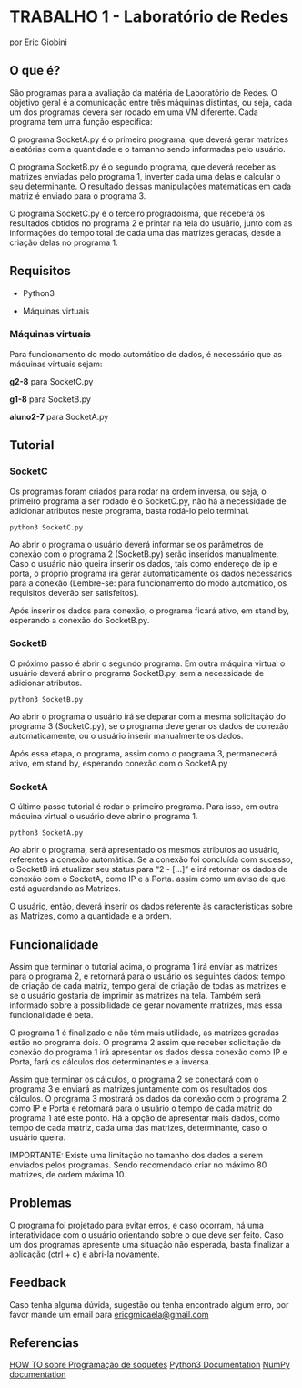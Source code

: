 # TRABALHO 1  - Laboratório de Redes
por Eric Giobini

## O que é?

São programas para a avaliação da matéria de Laboratório de Redes. 
O objetivo geral é a comunicação entre três máquinas distintas, ou seja, cada um dos programas deverá ser rodado em uma VM diferente.
Cada programa tem uma função específica: 

O programa SocketA.py é o primeiro programa, que deverá gerar matrizes aleatórias com a quantidade e o tamanho sendo informadas pelo usuário.

O programa SocketB.py é o segundo programa, que deverá receber as matrizes enviadas pelo programa 1, inverter cada uma delas e calcular o seu determinante. O resultado dessas manipulações matemáticas em cada matriz é enviado para o programa 3.

O programa SocketC.py é o terceiro progradoisma, que receberá os resultados obtidos no programa 2 e printar na tela do usuário, junto com as informações do tempo total de cada uma das matrizes geradas, desde a criação delas no programa 1.

## Requisitos

- Python3

- Máquinas virtuais

### Máquinas virtuais

Para funcionamento do modo automático de dados, é necessário que as máquinas virtuais sejam:


**g2-8** para SocketC.py

**g1-8** para SocketB.py

**aluno2-7** para SocketA.py

 

## Tutorial
### SocketC


Os programas foram criados para rodar na ordem inversa, ou seja, o primeiro programa a ser rodado é o SocketC.py, não há a necessidade de adicionar atributos neste programa, basta rodá-lo pelo terminal.
~~~
python3 SocketC.py 
~~~
Ao abrir o programa o usuário deverá informar se os parâmetros de conexão com o programa 2 (SocketB.py) serão inseridos manualmente. Caso o usuário não queira inserir os dados, tais como endereço de ip e porta, o próprio programa irá gerar automaticamente os dados necessários para a conexão (Lembre-se: para funcionamento do modo automático, os requisitos deverão ser satisfeitos). 

Após inserir os dados para conexão, o programa ficará ativo, em stand by, esperando a conexão do SocketB.py. 
### SocketB
O próximo passo é abrir o segundo programa.
Em outra máquina virtual o usuário deverá abrir o programa SocketB.py, sem a necessidade de adicionar atributos.
~~~
python3 SocketB.py 
~~~ 
Ao abrir o programa o usuário irá se deparar com a mesma solicitação do programa 3 (SocketC.py), se o programa deve gerar os dados de conexão automaticamente, ou o usuário inserir manualmente os dados. 

Após essa etapa, o programa, assim como o programa 3, permanecerá ativo, em stand by, esperando conexão com o SocketA.py
### SocketA
O último passo tutorial é rodar o primeiro programa. Para isso, em outra máquina virtual o usuário deve abrir o programa 1.
~~~
python3 SocketA.py 
~~~ 
Ao abrir o programa, será apresentado os mesmos atributos ao usuário, referentes a conexão automática.
Se a conexão foi concluída com sucesso, o SocketB irá atualizar seu status para “2 - [...]” e irá retornar os dados de conexão com o SocketA, como IP e a Porta. assim como um aviso de que está aguardando as Matrizes. 

O usuário, então, deverá inserir os dados referente às características sobre as Matrizes, como a quantidade e a ordem.


## Funcionalidade

Assim que terminar o tutorial acima, o programa 1 irá enviar as matrizes para o programa 2, e retornará para o usuário os seguintes dados: tempo de criação de cada matriz, tempo geral de criação de todas as matrizes e se o usuário gostaria de imprimir as matrizes na tela. Também será informado sobre a possibilidade de gerar novamente matrizes, mas essa funcionalidade é beta.

O programa 1 é finalizado e não têm mais utilidade, as matrizes geradas estão no programa dois. O programa 2 assim que receber solicitação de conexão do programa 1 irá apresentar os dados dessa conexão como IP e Porta, fará os cálculos dos determinantes e a inversa.

Assim que terminar os cálculos, o programa 2 se conectará com o programa 3 e enviará as matrizes juntamente com os resultados dos cálculos. 
O programa 3 mostrará os dados da conexão com o programa 2 como IP e Porta e retornará para o usuário o tempo de cada matriz do programa 1 até este ponto. Há a opção de apresentar mais dados, como tempo de cada matriz, cada uma das matrizes, determinante, caso o usuário queira.

IMPORTANTE: Existe uma limitação no tamanho dos dados a serem enviados pelos programas. Sendo recomendado criar no máximo 80 matrizes, de ordem máxima 10.


## Problemas

O programa foi projetado para evitar erros, e caso ocorram, há uma interatividade com o usuário orientando sobre o que deve ser feito. Caso um dos programas apresente uma situação não esperada, basta finalizar a aplicação (ctrl + c) e abri-la novamente.

## Feedback

Caso tenha alguma dúvida, sugestão ou tenha encontrado algum erro, por favor mande um email para ericgmicaela@gmail.com

## Referencias
[HOW TO sobre Programação de  soquetes](https://docs.python.org/pt-br/3/howto/sockets.html)
[Python3 Documentation](https://www.python.org/doc/)
[NumPy documentation](https://numpy.org/doc/stable/)


